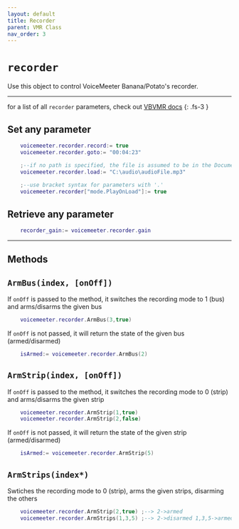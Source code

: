 ```yaml
---
layout: default
title: Recorder
parent: VMR Class
nav_order: 3
---
```

# `recorder`

Use this object to control VoiceMeeter Banana/Potato's recorder.

---
for a list of all `recorder` parameters, check out [VBVMR docs](http://download.vb-audio.com/Download_CABLE/VoicemeeterRemoteAPI.pdf#page=16)
{: .fs-3 }

## Set any parameter

```lua
    voicemeeter.recorder.record:= true
    voicemeeter.recorder.goto:= "00:04:23"

    ;--if no path is specified, the file is assumed to be in the Documents folder
    voicemeeter.recorder.load:= "C:\audio\audioFile.mp3"
    
    ;--use bracket syntax for parameters with '.'
    voicemeeter.recorder["mode.PlayOnLoad"]:= true 
```

## Retrieve any parameter
```lua
    recorder_gain:= voicemeeter.recorder.gain
```

---

## Methods

## `ArmBus(index, [onOff])`
If `onOff` is passed to the method, it switches the recording mode to 1 (bus) and arms/disarms the given bus

```lua
    voicemeeter.recorder.ArmBus(3,true)
```
If `onOff` is not passed, it will return the state of the given bus (armed/disarmed)

```lua
    isArmed:= voicemeeter.recorder.ArmBus(2)
```

## `ArmStrip(index, [onOff])`
If `onOff` is passed to the method, it switches the recording mode to 0 (strip) and arms/disarms the given strip

```lua
    voicemeeter.recorder.ArmStrip(1,true)
    voicemeeter.recorder.ArmStrip(2,false)
```
If `onOff` is not passed, it will return the state of the given strip (armed/disarmed)

```lua
    isArmed:= voicemeeter.recorder.ArmStrip(5)
```

## `ArmStrips(index*)`
Swtiches the recording mode to 0 (strip), arms the given strips, disarming the others

```lua
    voicemeeter.recorder.ArmStrip(2,true) ;--> 2->armed
    voicemeeter.recorder.ArmStrips(1,3,5) ;--> 2->disarmed 1,3,5->armed
```